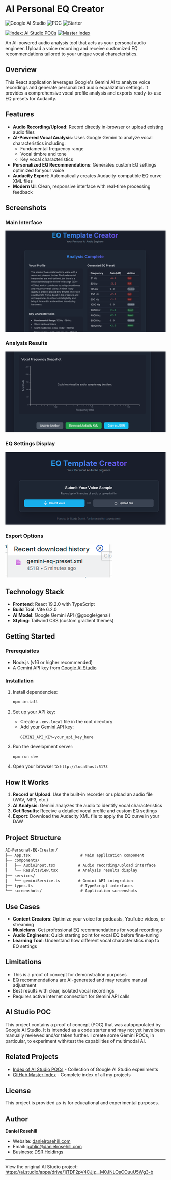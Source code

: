 # AI Personal EQ Creator

![Google AI Studio](https://img.shields.io/badge/Google%20AI%20Studio-4285F4?style=for-the-badge&logo=google&logoColor=white)
![POC](https://img.shields.io/badge/POC-Proof%20of%20Concept-orange?style=for-the-badge)
![Starter](https://img.shields.io/badge/Starter-Project-green?style=for-the-badge)

[![Index: AI Studio POCs](https://img.shields.io/badge/Index-AI%20Studio%20POCs-blue?style=flat-square)](https://github.com/danielrosehill/Gemini-Vibe-Coding-Projects)
[![Master Index](https://img.shields.io/badge/Master-Index-purple?style=flat-square)](https://github.com/danielrosehill/Github-Master-Index)

An AI-powered audio analysis tool that acts as your personal audio engineer. Upload a voice recording and receive customized EQ recommendations tailored to your unique vocal characteristics.

## Overview

This React application leverages Google's Gemini AI to analyze voice recordings and generate personalized audio equalization settings. It provides a comprehensive vocal profile analysis and exports ready-to-use EQ presets for Audacity.

## Features

- **Audio Recording/Upload**: Record directly in-browser or upload existing audio files
- **AI-Powered Vocal Analysis**: Uses Google Gemini to analyze vocal characteristics including:
  - Fundamental frequency range
  - Vocal timbre and tone
  - Key vocal characteristics
- **Personalized EQ Recommendations**: Generates custom EQ settings optimized for your voice
- **Audacity Export**: Automatically creates Audacity-compatible EQ curve XML files
- **Modern UI**: Clean, responsive interface with real-time processing feedback

## Screenshots

### Main Interface
![Main interface showing audio input options](screenshots/1)

### Analysis Results
![Vocal profile analysis results](screenshots/2)

### EQ Settings Display
![Detailed EQ settings and recommendations](screenshots/4)

### Export Options
![Export interface for Audacity XML](screenshots/3)

## Technology Stack

- **Frontend**: React 19.2.0 with TypeScript
- **Build Tool**: Vite 6.2.0
- **AI Model**: Google Gemini API (@google/genai)
- **Styling**: Tailwind CSS (custom gradient themes)

## Getting Started

### Prerequisites

- Node.js (v16 or higher recommended)
- A Gemini API key from [Google AI Studio](https://ai.google.dev/)

### Installation

1. Install dependencies:
   ```bash
   npm install
   ```

3. Set up your API key:
   - Create a `.env.local` file in the root directory
   - Add your Gemini API key:
     ```
     GEMINI_API_KEY=your_api_key_here
     ```

4. Run the development server:
   ```bash
   npm run dev
   ```

5. Open your browser to `http://localhost:5173`

## How It Works

1. **Record or Upload**: Use the built-in recorder or upload an audio file (WAV, MP3, etc.)
2. **AI Analysis**: Gemini analyzes the audio to identify vocal characteristics
3. **Get Results**: Receive a detailed vocal profile and custom EQ settings
4. **Export**: Download the Audacity XML file to apply the EQ curve in your DAW

## Project Structure

```
AI-Personal-EQ-Creator/
├── App.tsx                      # Main application component
├── components/
│   ├── AudioInput.tsx          # Audio recording/upload interface
│   └── ResultsView.tsx         # Analysis results display
├── services/
│   └── geminiService.ts        # Gemini API integration
├── types.ts                     # TypeScript interfaces
└── screenshots/                 # Application screenshots
```

## Use Cases

- **Content Creators**: Optimize your voice for podcasts, YouTube videos, or streaming
- **Musicians**: Get professional EQ recommendations for vocal recordings
- **Audio Engineers**: Quick starting point for vocal EQ before fine-tuning
- **Learning Tool**: Understand how different vocal characteristics map to EQ settings

## Limitations

- This is a proof of concept for demonstration purposes
- EQ recommendations are AI-generated and may require manual adjustment
- Best results with clear, isolated vocal recordings
- Requires active internet connection for Gemini API calls

## AI Studio POC

This project contains a proof of concept (POC) that was autopopulated by Google AI Studio. It is intended as a code starter and may not yet have been manually reviewed and/or taken further. I create some Gemini POCs, in particular, to experiment with/test the capabilities of multimodal AI.

## Related Projects

- [Index of AI Studio POCs](https://github.com/danielrosehill/Gemini-Vibe-Coding-Projects) - Collection of Google AI Studio experiments
- [GitHub Master Index](https://github.com/danielrosehill/Github-Master-Index) - Complete index of all my projects

## License

This project is provided as-is for educational and experimental purposes.

## Author

**Daniel Rosehill**
- Website: [danielrosehill.com](https://danielrosehill.com)
- Email: public@danielrosehill.com
- Business: [DSR Holdings](https://dsrholdings.cloud)

---

View the original AI Studio project: https://ai.studio/apps/drive/1jTDF2pV4CJjz__M0JNLOsCOuuU5Wg3-b
